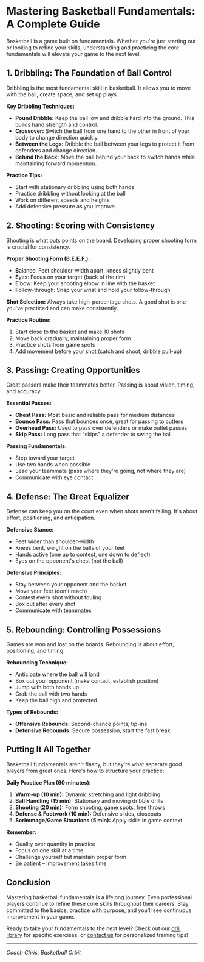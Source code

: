 # Mastering Basketball Fundamentals: A Complete Guide

Basketball is a game built on fundamentals. Whether you're just starting out or looking to refine your skills, understanding and practicing the core fundamentals will elevate your game to the next level.

## 1. Dribbling: The Foundation of Ball Control

Dribbling is the most fundamental skill in basketball. It allows you to move with the ball, create space, and set up plays.

**Key Dribbling Techniques:**
* **Pound Dribble:** Keep the ball low and dribble hard into the ground. This builds hand strength and control.
* **Crossover:** Switch the ball from one hand to the other in front of your body to change direction quickly.
* **Between the Legs:** Dribble the ball between your legs to protect it from defenders and change direction.
* **Behind the Back:** Move the ball behind your back to switch hands while maintaining forward momentum.

**Practice Tips:**
* Start with stationary dribbling using both hands
* Practice dribbling without looking at the ball
* Work on different speeds and heights
* Add defensive pressure as you improve

## 2. Shooting: Scoring with Consistency

Shooting is what puts points on the board. Developing proper shooting form is crucial for consistency.

**Proper Shooting Form (B.E.E.F.):**
* **B**alance: Feet shoulder-width apart, knees slightly bent
* **E**yes: Focus on your target (back of the rim)
* **E**lbow: Keep your shooting elbow in line with the basket
* **F**ollow-through: Snap your wrist and hold your follow-through

**Shot Selection:**
Always take high-percentage shots. A good shot is one you've practiced and can make consistently.

**Practice Routine:**
1. Start close to the basket and make 10 shots
2. Move back gradually, maintaining proper form
3. Practice shots from game spots
4. Add movement before your shot (catch and shoot, dribble pull-up)

## 3. Passing: Creating Opportunities

Great passers make their teammates better. Passing is about vision, timing, and accuracy.

**Essential Passes:**
* **Chest Pass:** Most basic and reliable pass for medium distances
* **Bounce Pass:** Pass that bounces once, great for passing to cutters
* **Overhead Pass:** Used to pass over defenders or make outlet passes
* **Skip Pass:** Long pass that "skips" a defender to swing the ball

**Passing Fundamentals:**
* Step toward your target
* Use two hands when possible
* Lead your teammate (pass where they're going, not where they are)
* Communicate with eye contact

## 4. Defense: The Great Equalizer

Defense can keep you on the court even when shots aren't falling. It's about effort, positioning, and anticipation.

**Defensive Stance:**
* Feet wider than shoulder-width
* Knees bent, weight on the balls of your feet
* Hands active (one up to contest, one down to deflect)
* Eyes on the opponent's chest (not the ball)

**Defensive Principles:**
* Stay between your opponent and the basket
* Move your feet (don't reach)
* Contest every shot without fouling
* Box out after every shot
* Communicate with teammates

## 5. Rebounding: Controlling Possessions

Games are won and lost on the boards. Rebounding is about effort, positioning, and timing.

**Rebounding Technique:**
* Anticipate where the ball will land
* Box out your opponent (make contact, establish position)
* Jump with both hands up
* Grab the ball with two hands
* Keep the ball high and protected

**Types of Rebounds:**
* **Offensive Rebounds:** Second-chance points, tip-ins
* **Defensive Rebounds:** Secure possession, start the fast break

## Putting It All Together

Basketball fundamentals aren't flashy, but they're what separate good players from great ones. Here's how to structure your practice:

**Daily Practice Plan (60 minutes):**
1. **Warm-up (10 min):** Dynamic stretching and light dribbling
2. **Ball Handling (15 min):** Stationary and moving dribble drills
3. **Shooting (20 min):** Form shooting, game spots, free throws
4. **Defense & Footwork (10 min):** Defensive slides, closeouts
5. **Scrimmage/Game Situations (5 min):** Apply skills in game context

**Remember:**
* Quality over quantity in practice
* Focus on one skill at a time
* Challenge yourself but maintain proper form
* Be patient – improvement takes time

## Conclusion

Mastering basketball fundamentals is a lifelong journey. Even professional players continue to refine these core skills throughout their careers. Stay committed to the basics, practice with purpose, and you'll see continuous improvement in your game.

Ready to take your fundamentals to the next level? Check out our [drill library](/drills) for specific exercises, or [contact us](/contact) for personalized training tips!

---

*Coach Chris, Basketball Orbit*
